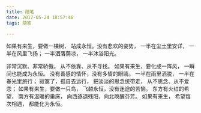 ```yaml
---
title: 随笔
date: 2017-05-24 18:57:46
tags: 随笔

---
```


如果有来生，要做一棵树，
站成永恒。没有悲欢的姿势，
一半在尘土里安详，
一半在风里飞扬；
一半洒落荫凉，
一半沐浴阳光。
<!--more-->
非常沉默、非常骄傲。
从不依靠、从不寻找。
如果有来生，要化成一阵风，
一瞬间也能成为永恒。
没有善感的情怀，没有多情的眼睛。
一半在雨里洒脱，
一半在春光里旅行；
寂寞了，孤自去远行，
把淡淡的思念统带走，
从不思念、从不爱恋；
如果有来生，要做一只鸟，
飞越永恒，没有迷途的苦恼。
东方有火红的希望，
南方有温暖的巢床，
向西逐退残阳，向北唤醒芬芳。
如果有来生，
希望每次相遇，
都能化为永恒。

